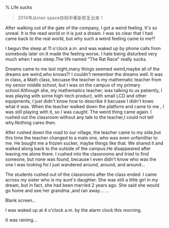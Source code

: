 % Life sucks

> 2014年从msn space存档中重新恢复出来！

After walking out of the gate of the company, I got a weird feeling. It's so unreal. It is the read world or it is just a dream. I was so clear that I had came back to the real world, but why such a weird feeling came to me?!

I begun the sleep at 11 o'clock a.m. and was waked up by phone calls from somebody later on.It made the feeling worse. I hate being disturbed very much when I was sleep.The life named "The Rat Race" really sucks.

Dreams came to me last night,many things seemed weird,maybe all of the dreams are weird,who knows?! I couldn't remember the dreams well. It was in class, a Math class, becuase the teacher is my mathematic teacher from my senior middle school, but I was on the campus of my primary school.Although she, my mathematics teacher, was talking to us patiently, I was playing with some high-tech product, with small LCD and other equipments, I just didn't know how to describe it becuase I didn't knwo what it was. When the teacher walked down the platform and came to me , I was still playing with it, so I was caught. The weird thing came again. I rushed out the classroom without any talk to the teacher,I could not tell why.Nothing cares then.

After rushed down the road to our village, the teacher came to my side,but this time the teacher changed to a male one, who was even unfamilliar to me. He bought me a frozen sucker, maybe things like that. We shared it and walked along back to the outside of the campus.He disappeared after leaving me alone there. I rushed into the classrooms and tried to find someone, but none was found, because I even didn't know who was the one I was looking for.I just wandered around, around, and around...

The students rushed out of the classrooms after the class ended. I came across my sister who is my aunt's daughter. She was still a little girl in my dream, but in fact, she had been married 2 years ago. She said she would go home and see her grandma ,and ran away... ...

Blank screen...

I was waked up at 4 o'clock a.m. by the alarm clock this morning.

It was raining...